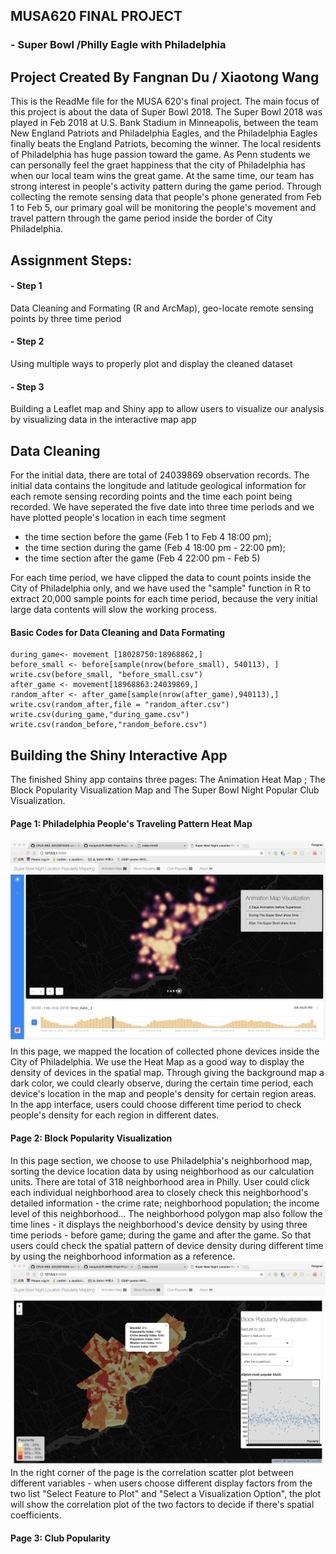 ## MUSA620 FINAL PROJECT 
### - Super Bowl /Philly Eagle with Philadelphia
## Project Created By Fangnan Du / Xiaotong Wang
This is the ReadMe file for the MUSA 620's final project. The main focus of this project is about the data of Super Bowl 2018. The Super Bowl 2018 was played in Feb 2018 at U.S. Bank Stadium in Minneapolis, between the team New England Patriots and Philadelphia Eagles, and the Philadelphia Eagles finally beats the England Patriots, becoming the winner. The local residents of Philadelphia has huge passion toward the game. As Penn students we can personally feel the graet happiness that the city of Philadelphia has when our local team wins the great game. At the same time, our team has strong interest in people's activity pattern during the game period.
Through collecting the remote sensing data that people's phone generated from Feb 1 to Feb 5, our primary goal will be monitoring the people's movement and travel pattern through the game period inside the border of City Philadelphia. 
## Assignment Steps:
#### - Step 1 
Data Cleaning and Formating (R and ArcMap), geo-locate remote sensing points by three time period 
#### - Step 2
Using multiple ways to properly plot and display the cleaned dataset
#### - Step 3
Building a Leaflet map and Shiny app to allow users to visualize our analysis by visualizing data in the interactive map app

## Data Cleaning
For the initial data, there are total of 24039869 observation records. The initial data contains the longitude and latitude geological information for each remote sensing recording points and the time each point being recorded. 
We have seperated the five date into three time periods and we have plotted people's location in each time segment
- the time section before the game (Feb 1 to Feb 4 18:00 pm); 
- the time section during the game (Feb 4 18:00 pm - 22:00 pm);
- the time section after the game (Feb 4 22:00 pm - Feb 5)

For each time period, we have clipped the data to count points inside the City of Philadelphia only, and we have used the "sample" function in R to extract 20,000 sample points for each time period, because the very initial large data contents will slow the working process.
#### Basic Codes for Data Cleaning and Data Formating
```
during_game<- movement [18028750:18968862,]
before_small <- before[sample(nrow(before_small), 540113), ]
write.csv(before_small, "before_small.csv")
after_game <- movement[18968863:24039869,]
random_after <- after_game[sample(nrow(after_game),940113),]
write.csv(random_after,file = "random_after.csv")
write.csv(during_game,"during_game.csv")
write.csv(random_before,"random_before.csv")
```
## Building the Shiny Interactive App
The finished Shiny app contains three pages: The Animation Heat Map ; The Block Popularity Visualization Map and The Super Bowl Night Popular Club Visualization.

#### Page 1: Philadelphia People's Traveling Pattern Heat Map
![quicklook](https://github.com/wangxt0719/MUSA620FINALPROJECT/blob/master/pic1.jpg)
In this page, we mapped the location of collected phone devices inside the City of Philadelphia. We use the Heat Map as a good way to display the density of devices in the spatial map. Through giving the background map a dark color, we could clearly observe, during the certain time period, each device's location in the map and people's density for certain region areas. 
In the app interface, users could choose different time period to check people's density for each region in different dates. 

#### Page 2: Block Popularity Visualization
In this page section, we choose to use Philadelphia's neighborhood map, sorting the device location data by using neighborhood as our calculation units. There are total of 318 neighborhood area in Philly. User could click each individual neighborhood area to closely check this neighborhood's detailed information - the crime rate; neighborhood population; the income level of this neighborhood... The neighborhood polygon map also follow the time lines - it displays the neighborhood's device density by using three time periods - before game; during the game and after the game. So that users could check the spatial pattern of device density during different time by using the neighborhood information as a reference. 
![qicklook](https://github.com/wangxt0719/MUSA620FINALPROJECT/blob/master/pic2.jpg)
In the right corner of the page is the correlation scatter plot between different variables - when users choose different display factors from the two list "Select Feature to Plot" and "Select a Visualization Option", the plot will show the correlation plot of the two factors to decide if there's spatial coefficients. 

#### Page 3: Club Popularity













